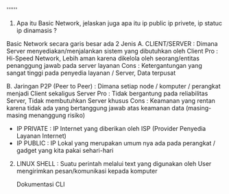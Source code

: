 ''''''

1. Apa itu Basic Network, jelaskan juga apa itu ip public ip privete, ip statuc ip dinamasis ?

Basic Network secara garis besar ada 2 Jenis
 A. CLIENT/SERVER : Dimana Server menyediakan/menjalankan sistem yang dibutuhkan oleh Client
    Pro        : Hi-Speed Network, Lebih aman karena dikelola oleh seorang/entitas penanggung jawab pada server layanan
    Cons       : Ketergantungan yang sangat tinggi pada penyedia layanan / Server, Data terpusat

B. Jaringan P2P (Peer to Peer) : Dimana setiap node / komputer / perangkat menjadi Client sekaligus Server
   Pro        : Tidak bergantung pada reliabilitas Server, Tidak membutuhkan Server khusus
   Cons       : Keamanan yang rentan karena tidak ada yang bertanggung jawab atas keamanan data (masing-masing menanggung risiko)
   
- IP PRIVATE  : IP Internet yang diberikan oleh ISP (Provider Penyedia Layanan Internet)
- IP PUBLIC   : IP Lokal yang merupakan umum nya ada pada perangkat / gadget yang kita pakai sehari-hari


2. LINUX SHELL : Suatu perintah melalui text yang digunakan oleh User mengirimkan pesan/komunikasi kepada komputer
   
   Dokumentasi CLI
